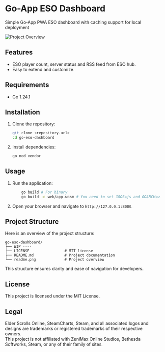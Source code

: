 # Go-App ESO Dashboard

Simple Go-App PWA ESO dashboard with caching support for local deployment

![Project Overview](readme.png)

## Features

- ESO player count, server status and RSS feed from ESO hub.
- Easy to extend and customize.

## Requirements

- Go 1.24.1

## Installation

1. Clone the repository:
    ```bash
    git clone <repository-url>
    cd go-eso-dashboard
    ```

2. Install dependencies:
    ```bash
    go mod vendor
    ```

## Usage

1. Run the application:
    ```bash
        go build # For binary
        go build -o web/app.wasm # You need to set GOOS=js and GOARCH=wasm for this to work
    ```

2. Open your browser and navigate to `http://127.0.0.1:8000`.

## Project Structure

Here is an overview of the project structure:

```
go-eso-dashboard/
├── WIP ----
├── LICENSE                # MIT license
├── README.md              # Project documentation
└── readme.png             # Project overview
```

This structure ensures clarity and ease of navigation for developers.

## License

This project is licensed under the MIT License.

## Legal

Elder Scrolls Online, SteamCharts, Steam, and all associated logos and designs are trademarks or registered trademarks of their respective owners.  
This project is not affiliated with ZeniMax Online Studios, Bethesda Softworks, Steam, or any of their family of sites.
